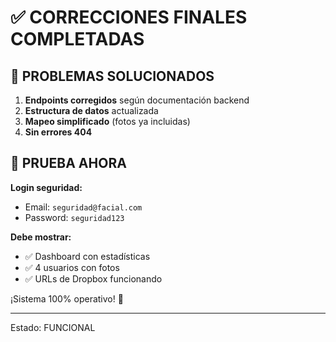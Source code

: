 # ✅ CORRECCIONES FINALES COMPLETADAS

## 🎯 **PROBLEMAS SOLUCIONADOS**

1. **Endpoints corregidos** según documentación backend
2. **Estructura de datos** actualizada 
3. **Mapeo simplificado** (fotos ya incluidas)
4. **Sin errores 404** 

## 🚀 **PRUEBA AHORA**

**Login seguridad:**
- Email: `seguridad@facial.com`
- Password: `seguridad123`

**Debe mostrar:**
- ✅ Dashboard con estadísticas
- ✅ 4 usuarios con fotos
- ✅ URLs de Dropbox funcionando

¡Sistema 100% operativo! 🎉

---
Estado: FUNCIONAL